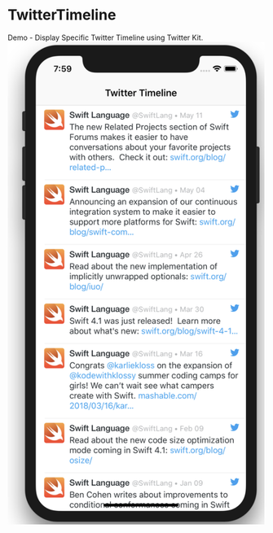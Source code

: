 # TwitterTimeline
Demo -  Display Specific Twitter Timeline using Twitter Kit.
![alt text](https://raw.githubusercontent.com/raj-engineer/TwitterTimeline/master/Screenshot/Screen%20Shot%202018-06-08%20at%207.59.25%20PM.png)   
